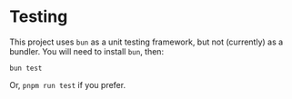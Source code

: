 # Testing

This project uses `bun` as a unit testing framework, but not (currently) as a bundler. You will need to install `bun`, then:

`bun test`

Or, `pnpm run test` if you prefer.

